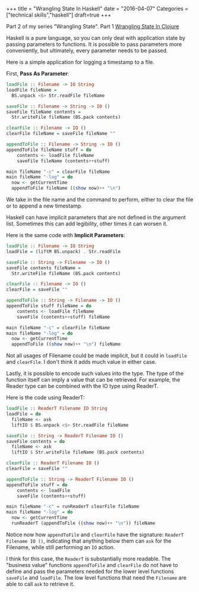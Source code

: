 +++
title = "Wrangling State In Haskell"
date = "2016-04-07"
Categories = ["technical skills","haskell"]
draft=true
+++

Part 2 of my series "Wrangling State". Part 1
[Wrangling State In Clojure](http://deliberate-software.com/clojure-state/)

Haskell is a pure language, so you can only deal with application state by
passing parameters to functions. It is possible to pass parameters more
conveniently, but ultimately, every parameter needs to be passed.

Here is a simple application for logging a timestamp to a file.

First, **Pass As Parameter**:

```haskell
loadFile :: Filename -> IO String
loadFile fileName =
  BS.unpack <$> Str.readFile fileName

saveFile :: Filename -> String -> IO ()
saveFile fileName contents = 
  Str.writeFile fileName (BS.pack contents)

clearFile :: Filename -> IO ()
clearFile fileName = saveFile fileName ""

appendToFile :: Filename -> String -> IO ()
appendToFile fileName stuff = do
    contents <- loadFile fileName
    saveFile fileName (contents++stuff)

main fileName "-c" = clearFile fileName
main fileName "-log" = do
  now <- getCurrentTime
  appendToFile fileName ((show now)++ "\n")
```

We take in the file name and the command to perform, either to clear the file or
to append a new timestamp.

Haskell can have implicit parameters that are not defined in the argument list.
Sometimes this can add legibility, other times it can worsen it.

Here is the same code with **Implicit Parameters**:

```haskell
loadFile :: Filename -> IO String
loadFile = (liftM BS.unpack) . Str.readFile

saveFile :: String -> Filename -> IO ()
saveFile contents fileName =
  Str.writeFile fileName (BS.pack contents)

clearFile :: Filename -> IO ()
clearFile = saveFile ""

appendToFile :: String -> Filename -> IO ()
appendToFile stuff fileName = do
    contents <- loadFile fileName
    saveFile (contents++stuff) fileName

main fileName "-c" = clearFile fileName
main fileName "-log" = do
  now <- getCurrentTime
  appendToFile ((show now)++ "\n") fileName
```

Not all usages of Filename could be made implicit, but it could in
```loadFile``` and ```clearFile```. I don't think it adds much value in either
case.

Lastly, it is possible to encode such values into the type. The type of the
function itself can imply a value that can be retrieved. For example, the Reader
type can be combined with the IO type using ReaderT.

Here is the code using ReaderT:

```haskell
loadFile :: ReaderT Filename IO String
loadFile = do
  fileName <- ask
  liftIO $ BS.unpack <$> Str.readFile fileName

saveFile :: String -> ReaderT Filename IO ()
saveFile contents = do
  fileName <- ask
  liftIO $ Str.writeFile fileName (BS.pack contents)

clearFile :: ReaderT Filename IO ()
clearFile = saveFile ""

appendToFile :: String -> ReaderT Filename IO ()
appendToFile stuff = do
    contents <- loadFile
    saveFile (contents++stuff)

main fileName "-c" = runReaderT clearFile fileName
main fileName "-log" = do
  now <- getCurrentTime
  runReaderT (appendToFile ((show now)++ "\n")) fileName
```

Notice now how ```appendToFile``` and ```clearFile``` have the signature:
```ReaderT Filename IO ()```, indicating that anything below them can ```ask```
for the Filename, while still performing an ```IO``` action.

I think for this case, the ```ReaderT``` is substantially more readable. The
"business value" functions ```appendToFile``` and ```clearFile``` do not have to
define and pass the parameters needed for the lower level functions
```saveFile``` and ```loadFile```. The low level functions that need the
```Filename``` are able to call ```ask``` to retrieve it.

